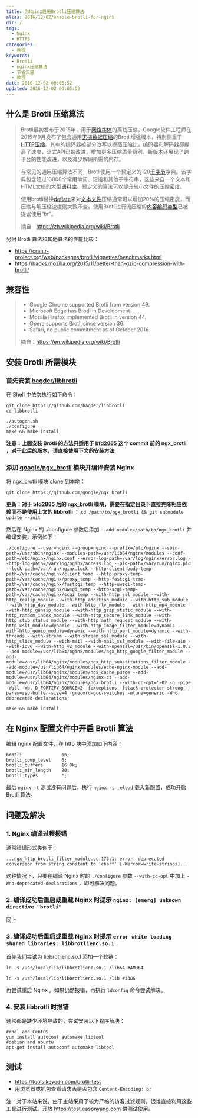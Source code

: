 ```yaml
---
title: 为Nginx启用Brotli压缩算法
alias: 2016/12/02/enable-brotli-for-nginx
dir: /
tags:
  - Nginx
  - HTTPS
categories:
  - 教程
keywords:
  - Brotli
  - nginx压缩算法
  - 节省流量
  - 教程
date: 2016-12-02 00:05:52
updated: 2016-12-02 00:05:52
---
```


## 什么是 Brotli 压缩算法

> Brotli最初发布于2015年，用于[网络字体](https://zh.wikipedia.org/wiki/Web%E9%96%8B%E6%94%BE%E5%AD%97%E5%9E%8B%E6%A0%BC%E5%BC%8F)的离线压缩。Google软件工程师在2015年9月发布了包含通用[无损数据压缩](https://zh.wikipedia.org/wiki/%E6%97%A0%E6%8D%9F%E6%95%B0%E6%8D%AE%E5%8E%8B%E7%BC%A9)的Brotli增强版本，特别侧重于[HTTP压缩](https://zh.wikipedia.org/wiki/HTTP%E5%8E%8B%E7%BC%A9)。其中的编码器被部分改写以提高压缩比，编码器和解码器都提高了速度，流式API已被改进，增加更多压缩质量级别。新版本还展现了跨平台的性能改进，以及减少解码所需的内存。
>
> 与常见的通用压缩算法不同，Brotli使用一个预定义的120[千字节](https://zh.wikipedia.org/wiki/%E5%8D%83%E5%AD%97%E8%8A%82)字典。该字典包含超过13000个常用单词、短语和其他子字符串，这些来自一个文本和HTML文档的大型[语料库](https://zh.wikipedia.org/wiki/%E8%AF%AD%E6%96%99%E5%BA%93)。预定义的算法可以提升较小文件的压缩密度。
>
> 使用brotli替换[deflate](https://zh.wikipedia.org/wiki/DEFLATE)来对[文本文件](https://zh.wikipedia.org/wiki/%E6%96%87%E6%9C%AC%E6%96%87%E4%BB%B6)压缩通常可以增加20%的压缩密度，而压缩与解压缩速度则大致不变。使用Brotli进行流压缩的[内容编码类型](https://zh.wikipedia.org/wiki/HTTP%E5%8E%8B%E7%BC%A9)已被提议使用“br”。
>
> 摘自：https://zh.wikipedia.org/wiki/Brotli

另附 Brotli 算法和其他算法的性能比较：

- https://cran.r-project.org/web/packages/brotli/vignettes/benchmarks.html
- https://hacks.mozilla.org/2015/11/better-than-gzip-compression-with-brotli/

## 兼容性

> - Google Chrome supported Brotli from version 49.
> - Microsoft Edge has Brotli in Development.
> - Mozilla Firefox implemented Brotli in version 44. 
> - Opera supports Brotli since version 36.
> - Safari, no public commitment as of October 2016.
>
> 摘自：https://en.wikipedia.org/wiki/Brotli

## 安装 Brotli 所需模块

### 首先安装 [bagder/libbrotli](https://github.com/bagder/libbrotli)<!--more--> 

在 Shell 中依次执行如下命令：

```shell
git clone https://github.com/bagder/libbrotli
cd libbrotli

./autogen.sh
./configure
make && make install
```

**注意：上面安装 Brotli 的方法只适用于  [bfd2885](https://github.com/google/ngx_brotli/commit/bfd2885b2da4d763fed18f49216bb935223cd34b) 这个 commit 前的 ngx_brotli ，对于此后的版本，请直接使用下文的安装方法**

### 添加 [google/ngx_brotli](https://github.com/google/ngx_brotli) 模块并编译安装 Nginx

将 ngx_brotli 模块 clone 到本地：

```shell
git clone https://github.com/google/ngx_brotli
```

**更新：对于 [bfd2885](https://github.com/google/ngx_brotli/commit/bfd2885b2da4d763fed18f49216bb935223cd34b) 后的 ngx_brotli 模块，需要在指定目录下直接克隆相应依赖而不是使用上文的 libbrotli ：** `cd /path/to/ngx_brotli && git submodule update --init` 

然后在 Nginx 的 ./configure 参数后添加 `--add-module=/path/to/ngx_brotli` 并编译安装，示例如下：

```shell
./configure --user=nginx --group=nginx --prefix=/etc/nginx --sbin-path=/usr/sbin/nginx --modules-path=/usr/lib64/nginx/modules --conf-path=/etc/nginx/nginx.conf --error-log-path=/var/log/nginx/error.log --http-log-path=/var/log/nginx/access.log --pid-path=/var/run/nginx.pid --lock-path=/var/run/nginx.lock --http-client-body-temp-path=/var/cache/nginx/client_temp --http-proxy-temp-path=/var/cache/nginx/proxy_temp --http-fastcgi-temp-path=/var/cache/nginx/fastcgi_temp --http-uwsgi-temp-path=/var/cache/nginx/uwsgi_temp --http-scgi-temp-path=/var/cache/nginx/scgi_temp --with-http_ssl_module --with-http_realip_module --with-http_addition_module --with-http_sub_module --with-http_dav_module --with-http_flv_module --with-http_mp4_module --with-http_gunzip_module --with-http_gzip_static_module --with-http_random_index_module --with-http_secure_link_module --with-http_stub_status_module --with-http_auth_request_module --with-http_xslt_module=dynamic --with-http_image_filter_module=dynamic --with-http_geoip_module=dynamic --with-http_perl_module=dynamic --with-threads --with-stream --with-stream_ssl_module --with-http_slice_module --with-mail --with-mail_ssl_module --with-file-aio --with-ipv6 --with-http_v2_module --with-openssl=/usr/bin/openssl-1.0.2 --add-module=/usr/lib64/nginx/modules/ngx_http_google_filter_module --add-module=/usr/lib64/nginx/modules/ngx_http_substitutions_filter_module --add-module=/usr/lib64/nginx/modules/echo-nginx-module --add-module=/usr/lib64/nginx/modules/ngx_cache_purge --add-module=/usr/lib64/nginx/modules/nginx-ct --add-module=/usr/lib64/nginx/modules/ngx_brotli --with-cc-opt='-O2 -g -pipe -Wall -Wp,-D_FORTIFY_SOURCE=2 -fexceptions -fstack-protector-strong --param=ssp-buffer-size=4 -grecord-gcc-switches -mtune=generic -Wno-deprecated-declarations'

make && make install
```

## 在 Nginx 配置文件中开启 Brotli 算法

编辑 nginx 配置文件，在 http 块中添加如下内容：

```nginx
brotli               on;  
brotli_comp_level    6;  
brotli_buffers       16 8k;  
brotli_min_length    20;  
brotli_types         *;
```

最后 `nginx -t` 测试没有问题后，执行 `nginx -s reload` 载入新配置，成功开启 Brotli 算法。

## 问题及解决

### 1. Nginx 编译过程报错

通常错误形式类似于：

```shell
...ngx_http_brotli_filter_module.cc:173:1: error: deprecated conversion from string constant to ‘char*’ [-Werror=write-strings]...
```

这种情况下，只要在编译 Nginx 时的 `./configure` 参数 `--with-cc-opt` 中加上 `-Wno-deprecated-declarations` ，即可解决问题。

### 2. 编译成功后重启或重载 Nginx 时提示 `nginx: [emerg] unknown directive "brotli"`

同上

### 3. 编译成功后重启或重载 Nginx 时提示 `error while loading shared libraries: libbrotlienc.so.1`

首先我们尝试为 libbrotlienc.so.1 添加一个软链：

```shell
ln -s /usr/local/lib/libbrotlienc.so.1 /lib64 #AMD64
```

```shell
ln -s /usr/local/lib/libbrotlienc.so.1 /lib #i386
```

再尝试重启 Nginx 。如果仍然报错，再执行 `ldconfig` 命令尝试解决。

### 4. 安装 libbrotli 时报错

通常都是缺少环境导致的，尝试安装以下程序解决：

```shell
#rhel and CentOS
yum install autoconf automake libtool
#debian and ubuntu
apt-get install autoconf automake libtool
```

## 测试

- https://tools.keycdn.com/brotli-test
- 用浏览器或抓包查看请求头是否包含 `Content-Encoding: br`

注：对于本站来说，由于主站采用了较为严格的访客过滤规则，很难直接利用这些工具进行测试。开放 https://test.easonyang.com 供测试使用。
